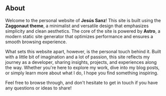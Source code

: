 ## About

Welcome to the personal website of **Jesús Sanz**! This site is built using the **Zaggonaut theme**, a minimalist and versatile design that emphasizes simplicity and clean aesthetics. The core of the site is powered by **Astro**, a modern static site generator that optimizes performance and ensures a smooth browsing experience. 

What sets this website apart, however, is the personal touch behind it. Built with a little bit of imagination and a lot of passion, this site reflects my journey as a developer, sharing insights, projects, and experiences along the way. Whether you're here to explore my work, dive into my blog posts, or simply learn more about what I do, I hope you find something inspiring.

Feel free to browse through, and don't hesitate to get in touch if you have any questions or ideas to share!